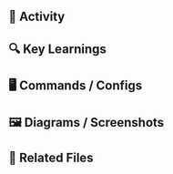 
## 🔧 Activity
## 🔍 Key Learnings
## 🖥️  Commands / Configs
##  🖼️  Diagrams /  Screenshots
## 📁 Related Files
